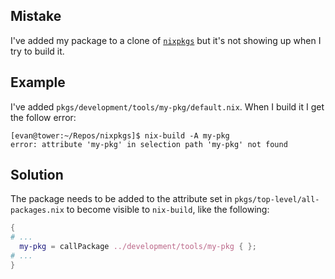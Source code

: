 ## Mistake

I've added my package to a clone of [`nixpkgs`](https://github.com/NixOS/nixpkgs) but it's not showing up when I try to build it.

## Example

I've added `pkgs/development/tools/my-pkg/default.nix`. When I build it I get the follow error:

```
[evan@tower:~/Repos/nixpkgs]$ nix-build -A my-pkg
error: attribute 'my-pkg' in selection path 'my-pkg' not found
```

## Solution

The package needs to be added to the attribute set in `pkgs/top-level/all-packages.nix` to become visible to `nix-build`, like the following:

```nix
{
# ...
  my-pkg = callPackage ../development/tools/my-pkg { };
# ...
}
```

